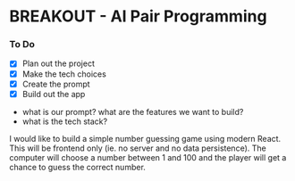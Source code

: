 # BREAKOUT - AI Pair Programming

### To Do
* [x] Plan out the project
* [x] Make the tech choices
* [x] Create the prompt
* [x] Build out the app

* what is our prompt? what are the features we want to build?
* what is the tech stack?

I would like to build a simple number guessing game using modern React. This will be frontend only (ie. no server and no data persistence). The computer will choose a number between 1 and 100 and the player will get a chance to guess the correct number.


























